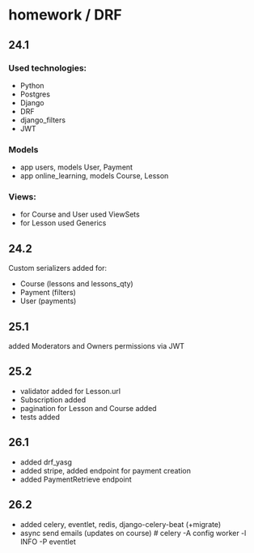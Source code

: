 # homework / DRF

## 24.1

### Used technologies:
- Python
- Postgres
- Django
- DRF
- django_filters 
- JWT

### Models
- app users, models User, Payment
- app online_learning, models Course, Lesson

### Views:
- for Course and User used ViewSets
- for Lesson used Generics

## 24.2

Custom serializers added for:
- Course (lessons and lessons_qty)
- Payment (filters)
- User (payments)

## 25.1

added Moderators and Owners permissions via JWT

## 25.2

- validator added for Lesson.url
- Subscription added
- pagination for Lesson and Course added
- tests added

## 26.1

- added drf_yasg
- added stripe, added endpoint for payment creation
- added PaymentRetrieve endpoint

## 26.2
- added celery, eventlet, redis, django-celery-beat (+migrate)
- async send emails (updates on course) # celery -A config worker -l INFO -P eventlet